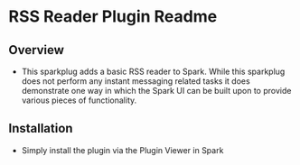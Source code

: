 # RSS Reader Plugin Readme

## Overview
* This sparkplug adds a basic RSS reader to Spark. While this sparkplug does not perform any instant messaging related tasks it does demonstrate one way in which the Spark UI can be built upon to provide various pieces of functionality.


## Installation
* Simply install the plugin via the Plugin Viewer in Spark

